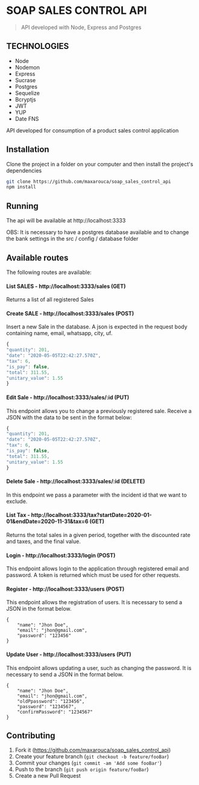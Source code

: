 # SOAP SALES CONTROL API

> API developed with Node, Express and Postgres


## TECHNOLOGIES

- Node
- Nodemon
- Express
- Sucrase
- Postgres
- Sequelize
- Bcryptjs
- JWT
- YUP
- Date FNS


API developed for consumption of a product sales control application

## Installation

Clone the project in a folder on your computer and then install the project's dependencies

```sh
git clone https://github.com/maxarouca/soap_sales_control_api
npm install
```

## Running

The api will be available at http://localhost:3333

OBS: It is necessary to have a postgres database available and to change the bank settings in the src / config / database folder

## Available routes

The following routes are available:

#### List SALES - http://localhost:3333/sales (GET)

Returns a list of all registered Sales

#### Create SALE - http://localhost:3333/sales (POST)

Insert a new Sale in the database. A json is expected in the request body containing name, email, whatsapp, city, uf.

```js
{
"quantity": 201,
"date": "2020-05-05T22:42:27.570Z",
"tax": 6,
"is_pay": false,
"total": 311.55,
"unitary_value": 1.55
}

```


#### Edit Sale - http://localhost:3333/sales/:id (PUT)

This endpoint allows you to change a previously registered sale. Receive a JSON with the data to be sent in the format below:

```js
{
"quantity": 201,
"date": "2020-05-05T22:42:27.570Z",
"tax": 6,
"is_pay": false,
"total": 311.55,
"unitary_value": 1.55
}

```

#### Delete Sale - http://localhost:3333/sales/:id (DELETE)

In this endpoint we pass a parameter with the incident id that we want to exclude.

#### List Tax - http://localhost:3333/tax?startDate=2020-01-01&endDate=2020-11-31&tax=6 (GET)

Returns the total sales in a given period, together with the discounted rate and taxes, and the final value.

#### Login - http://localhost:3333/login (POST)

This endpoint allows login to the application through registered email and password. A token is returned which must be used for other requests.

#### Register - http://localhost:3333/users (POST)

This endpoint allows the registration of users. It is necessary to send a JSON in the format below.

```
{
	"name": "Jhon Doe",
	"email": "jhon@gmail.com",
	"password": "123456"
}
```

#### Update User - http://localhost:3333/users (PUT)

This endpoint allows updating a user, such as changing the password. It is necessary to send a JSON in the format below.
```
{
	"name": "Jhon Doe",
	"email": "jhon@gmail.com",
	"oldPpassword": "123456",
	"password": "1234567",
	"confirmPassword": "1234567"
}
```


## Contributing

1. Fork it (<https://github.com/maxarouca/soap_sales_control_api>)
2. Create your feature branch (`git checkout -b feature/fooBar`)
3. Commit your changes (`git commit -am 'Add some fooBar'`)
4. Push to the branch (`git push origin feature/fooBar`)
5. Create a new Pull Request

